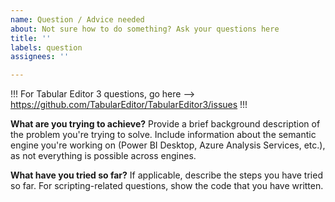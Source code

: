 ```yaml
---
name: Question / Advice needed
about: Not sure how to do something? Ask your questions here
title: ''
labels: question
assignees: ''

---
```


!!! For Tabular Editor 3 questions, go here --> https://github.com/TabularEditor/TabularEditor3/issues !!!

**What are you trying to achieve?**
Provide a brief background description of the problem you're trying to solve. Include information about the semantic engine you're working on (Power BI Desktop, Azure Analysis Services, etc.), as not everything is possible across engines.

**What have you tried so far?**
If applicable, describe the steps you have tried so far. For scripting-related questions, show the code that you have written.
